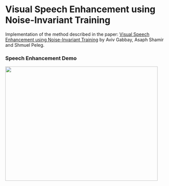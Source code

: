 # Visual Speech Enhancement using Noise-Invariant Training
Implementation of the method described in the paper: [Visual Speech Enhancement using Noise-Invariant Training](http://www.vision.huji.ac.il/speaker-separation) by Aviv Gabbay, Asaph Shamir and Shmuel Peleg.


### Speech Enhancement Demo
<a href="http://www.youtube.com/watch?feature=player_embedded&v=aMrK9PiCHhQ" target="_blank">
<img src="http://img.youtube.com/vi/aMrK9PiCHhQ/0.jpg" width="480" height="360" />
</a>
